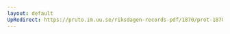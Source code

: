 ```yaml
---
layout: default
UpRedirect: https://pruto.im.uu.se/riksdagen-records-pdf/1870/prot-1870--ak--124/prot-1870--ak--124_033.pdf
---
```


